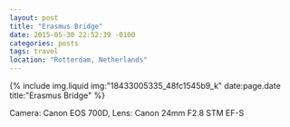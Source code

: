 ```yaml
---
layout: post
title: "Erasmus Bridge"
date: 2015-05-30 22:52:39 -0100
categories: posts
tags: travel
location: "Rotterdam, Netherlands"
---
```


{% include img.liquid img:"18433005335_48fc1545b9_k" date:page.date title:"Erasmus Bridge" %}

Camera: Canon EOS 700D, Lens: Canon 24mm F2.8 STM EF-S
